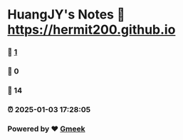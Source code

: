 # HuangJY's Notes :link: https://hermit200.github.io 
### :page_facing_up: [1](https://hermit200.github.io/tag.html) 
### :speech_balloon: 0 
### :hibiscus: 14 
### :alarm_clock: 2025-01-03 17:28:05 
### Powered by :heart: [Gmeek](https://github.com/Meekdai/Gmeek)
